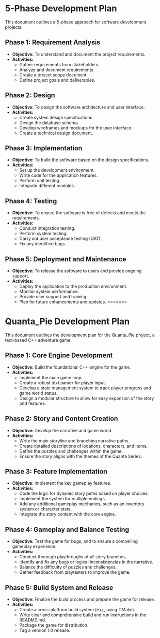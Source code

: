 
# 5-Phase Development Plan

This document outlines a 5-phase approach for software development projects.

## Phase 1: Requirement Analysis
- **Objective:** To understand and document the project requirements.
- **Activities:**
    - Gather requirements from stakeholders.
    - Analyze and document requirements.
    - Create a project scope document.
    - Define project goals and deliverables.

## Phase 2: Design
- **Objective:** To design the software architecture and user interface.
- **Activities:**
    - Create system design specifications.
    - Design the database schema.
    - Develop wireframes and mockups for the user interface.
    - Create a technical design document.

## Phase 3: Implementation
- **Objective:** To build the software based on the design specifications.
- **Activities:**
    - Set up the development environment.
    - Write code for the application features.
    - Perform unit testing.
    - Integrate different modules.

## Phase 4: Testing
- **Objective:** To ensure the software is free of defects and meets the requirements.
- **Activities:**
    - Conduct integration testing.
    - Perform system testing.
    - Carry out user acceptance testing (UAT).
    - Fix any identified bugs.

## Phase 5: Deployment and Maintenance
- **Objective:** To release the software to users and provide ongoing support.
- **Activities:**
    - Deploy the application to the production environment.
    - Monitor system performance.
    - Provide user support and training.
    - Plan for future enhancements and updates.
=======
# Quanta_Pie Development Plan

This document outlines the development plan for the Quanta_Pie project, a text-based C++ adventure game.

## Phase 1: Core Engine Development
- **Objective:** Build the foundational C++ engine for the game.
- **Activities:**
    - Implement the main game loop.
    - Create a robust text parser for player input.
    - Develop a state management system to track player progress and game world status.
    - Design a modular structure to allow for easy expansion of the story and features.

## Phase 2: Story and Content Creation
- **Objective:** Develop the narrative and game world.
- **Activities:**
    - Write the main storyline and branching narrative paths.
    - Create detailed descriptions of locations, characters, and items.
    - Define the puzzles and challenges within the game.
    - Ensure the story aligns with the themes of the Quanta Series.

## Phase 3: Feature Implementation
- **Objective:** Implement the key gameplay features.
- **Activities:**
    - Code the logic for dynamic story paths based on player choices.
    - Implement the system for multiple endings.
    - Add any additional gameplay mechanics, such as an inventory system or character stats.
    - Integrate the story content with the core engine.

## Phase 4: Gameplay and Balance Testing
- **Objective:** Test the game for bugs, and to ensure a compelling gameplay experience.
- **Activities:**
    - Conduct thorough playthroughs of all story branches.
    - Identify and fix any bugs or logical inconsistencies in the narrative.
    - Balance the difficulty of puzzles and challenges.
    - Gather feedback from playtesters to improve the game.

## Phase 5: Build System and Release
- **Objective:** Finalize the build process and prepare the game for release.
- **Activities:**
    - Create a cross-platform build system (e.g., using CMake).
    - Write clear and comprehensive build and run instructions in the README.md.
    - Package the game for distribution.
    - Tag a version 1.0 release.

